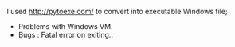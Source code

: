 I used http://pytoexe.com/ to convert into executable Windows file;

- Problems with Windows VM.
- Bugs :
    Fatal error on exiting..
